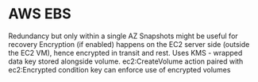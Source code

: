 # AWS EBS

Redundancy but only within a single AZ
Snapshots might be useful for recovery
Encryption (if enabled) happens on the EC2 server side (outside the EC2 VM), hence encrypted in transit and rest. Uses KMS - wrapped data key stored alongside volume.
ec2:CreateVolume action paired with ec2:Encrypted condition key can enforce use of encrypted volumes
